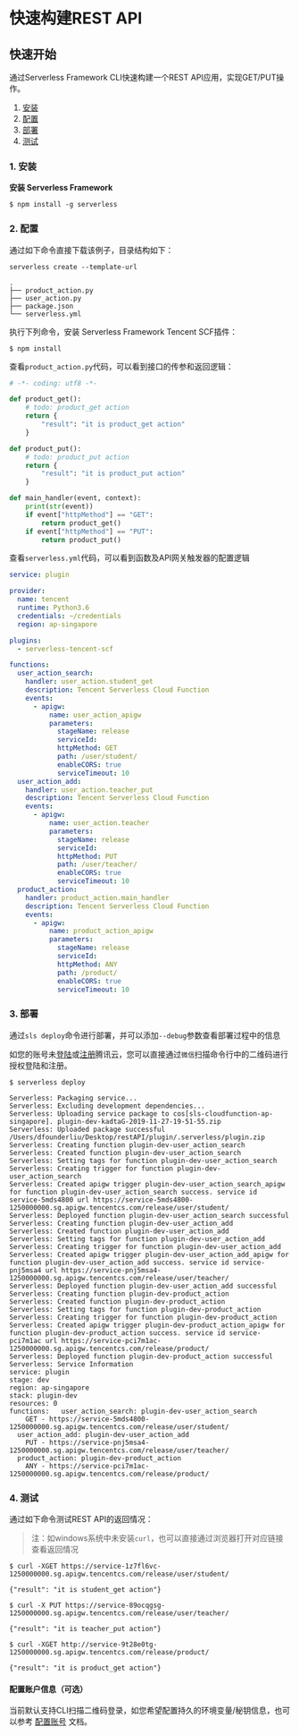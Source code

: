 # 快速构建REST API

## 快速开始

通过Serverless Framework CLI快速构建一个REST API应用，实现GET/PUT操作。

1. [安装](#1-安装)
2. [配置](#2-配置)
3. [部署](#3-部署)
4. [测试](#4-测试)

### 1. 安装

**安装 Serverless Framework**
```console
$ npm install -g serverless
```

### 2. 配置

通过如下命令直接下载该例子，目录结构如下：

```console
serverless create --template-url 
```

```
.
├── product_action.py
├── user_action.py
├── package.json
└── serverless.yml
```

执行下列命令，安装 Serverless Framework Tencent SCF插件：
```console
$ npm install
```

查看`product_action.py`代码，可以看到接口的传参和返回逻辑：

```python
# -*- coding: utf8 -*-

def product_get():
    # todo: product_get action
    return {
        "result": "it is product_get action"
    }

def product_put():
    # todo: product_put action
    return {
        "result": "it is product_put action"
    }

def main_handler(event, context):
    print(str(event))
    if event["httpMethod"] == "GET":
        return product_get()
    if event["httpMethod"] == "PUT":
        return product_put()
```

查看`serverless.yml`代码，可以看到函数及API网关触发器的配置逻辑
```yml
service: plugin

provider:
  name: tencent
  runtime: Python3.6
  credentials: ~/credentials
  region: ap-singapore

plugins:
  - serverless-tencent-scf

functions:
  user_action_search:
    handler: user_action.student_get
    description: Tencent Serverless Cloud Function
    events:
      - apigw:
          name: user_action_apigw
          parameters:
            stageName: release
            serviceId:
            httpMethod: GET
            path: /user/student/
            enableCORS: true
            serviceTimeout: 10
  user_action_add:
    handler: user_action.teacher_put
    description: Tencent Serverless Cloud Function
    events:
      - apigw:
          name: user_action.teacher
          parameters:
            stageName: release
            serviceId:
            httpMethod: PUT
            path: /user/teacher/
            enableCORS: true
            serviceTimeout: 10
  product_action:
    handler: product_action.main_handler
    description: Tencent Serverless Cloud Function
    events:
      - apigw:
          name: product_action_apigw
          parameters:
            stageName: release
            serviceId:
            httpMethod: ANY
            path: /product/
            enableCORS: true
            serviceTimeout: 10
```

### 3. 部署

通过`sls deploy`命令进行部署，并可以添加`--debug`参数查看部署过程中的信息

如您的账号未[登陆](https://cloud.tencent.com/login)或[注册](https://cloud.tencent.com/register)腾讯云，您可以直接通过`微信`扫描命令行中的二维码进行授权登陆和注册。

```text
$ serverless deploy

Serverless: Packaging service...
Serverless: Excluding development dependencies...
Serverless: Uploading service package to cos[sls-cloudfunction-ap-singapore]. plugin-dev-kadtaG-2019-11-27-19-51-55.zip
Serverless: Uploaded package successful /Users/dfounderliu/Desktop/restAPI/plugin/.serverless/plugin.zip
Serverless: Creating function plugin-dev-user_action_search
Serverless: Created function plugin-dev-user_action_search
Serverless: Setting tags for function plugin-dev-user_action_search
Serverless: Creating trigger for function plugin-dev-user_action_search
Serverless: Created apigw trigger plugin-dev-user_action_search_apigw for function plugin-dev-user_action_search success. service id service-5mds4800 url https://service-5mds4800-1250000000.sg.apigw.tencentcs.com/release/user/student/
Serverless: Deployed function plugin-dev-user_action_search successful
Serverless: Creating function plugin-dev-user_action_add
Serverless: Created function plugin-dev-user_action_add
Serverless: Setting tags for function plugin-dev-user_action_add
Serverless: Creating trigger for function plugin-dev-user_action_add
Serverless: Created apigw trigger plugin-dev-user_action_add_apigw for function plugin-dev-user_action_add success. service id service-pnj5msa4 url https://service-pnj5msa4-1250000000.sg.apigw.tencentcs.com/release/user/teacher/
Serverless: Deployed function plugin-dev-user_action_add successful
Serverless: Creating function plugin-dev-product_action
Serverless: Created function plugin-dev-product_action
Serverless: Setting tags for function plugin-dev-product_action
Serverless: Creating trigger for function plugin-dev-product_action
Serverless: Created apigw trigger plugin-dev-product_action_apigw for function plugin-dev-product_action success. service id service-pci7m1ac url https://service-pci7m1ac-1250000000.sg.apigw.tencentcs.com/release/product/
Serverless: Deployed function plugin-dev-product_action successful
Serverless: Service Information
service: plugin 
stage: dev 
region: ap-singapore 
stack: plugin-dev
resources: 0
functions:   user_action_search: plugin-dev-user_action_search
    GET - https://service-5mds4800-1250000000.sg.apigw.tencentcs.com/release/user/student/
  user_action_add: plugin-dev-user_action_add
    PUT - https://service-pnj5msa4-1250000000.sg.apigw.tencentcs.com/release/user/teacher/
  product_action: plugin-dev-product_action
    ANY - https://service-pci7m1ac-1250000000.sg.apigw.tencentcs.com/release/product/
```

### 4. 测试

通过如下命令测试REST API的返回情况：
> 注：如windows系统中未安装`curl`，也可以直接通过浏览器打开对应链接查看返回情况

```console
$ curl -XGET https://service-1z7fl6vc-1250000000.sg.apigw.tencentcs.com/release/user/student/

{"result": "it is student_get action"}
```

```console
$ curl -X PUT https://service-89ocqgsg-1250000000.sg.apigw.tencentcs.com/release/user/teacher/

{"result": "it is teacher_put action"}
```

```console
$ curl -XGET http://service-9t28e0tg-1250000000.sg.apigw.tencentcs.com/release/product/

{"result": "it is product_get action"}
```

#### 配置账户信息（可选）

当前默认支持CLI扫描二维码登录，如您希望配置持久的环境变量/秘钥信息，也可以参考 [配置账号](https://github.com/serverless-tencent/serverless-tencent-scf/blob/master/docs/zh/%E9%85%8D%E7%BD%AE%E8%B4%A6%E5%8F%B7.md) 文档。
